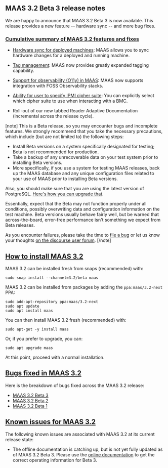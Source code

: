 <h2>MAAS 3.2 Beta 3 release notes</h2>

We are happy to announce that MAAS 3.2 Beta 3 is now available.  This release provides a new feature -- hardware sync --  and more bug fixes.

<a href="#heading--cumulative-summary"><h3 id="heading--cumulative-summary">Cumulative summary of MAAS 3.2 features and fixes</h3></a>

 - [Hardware sync for deployed machines](https://maas.io/docs/how-to-customise-machines#heading--how-to-enable-hardware-sync-on-a-machine): MAAS allows you to sync hardware changes for a deployed and running machine.
 
 - [Tag management](/t/how-to-work-with-tags/5928): MAAS now provides greatly expanded tagging capability.
 
 - [Support for observability (O11y) in MAAS](/t/how-to-set-up-maas-metrics/5204): MAAS now supports integration with FOSS Observability stacks.

 - [Ability for user to specify IPMI cipher suite](/t/power-management-reference/5246): You can explicitly select which cipher suite to use when interacting with a BMC.

 - Roll-out of our new tabbed Reader Adaptive Documentation (incremental across the release cycle).

[note]
This is a Beta release, so you may encounter bugs and incomplete features.  We strongly recommend that you take the necessary precautions, which include (but are not limited to) the following steps:

 - Install Beta versions on a system specifically designated for testing; Beta is not recommended for production.
 - Take a backup of any unrecoverable data on your test system prior to installing Beta versions.
 - More specifically, if you use a system for testing MAAS releases, back up the MAAS database and any unique configuration files related to your use of MAAS prior to installing Beta versions.

Also, you should make sure that you are using the latest version of PostgreSQL.  [Here's how you can upgrade that](https://discourse.maas.io/t/upgrading-postgresql-to-version-12/5913).

Essentially, expect that the Beta may not function properly under all conditions, possibly overwriting data and configuration information on the test machine.  Beta versions usually behave fairly well, but be warned that across-the-board, error-free performance isn't something we expect from Beta releases.
 
As you encounter failures, please take the time to [file a bug](https://maas.io/docs/report-a-bug) or let us know your thoughts [on the discourse user forum](https://discourse.maas.io/c/users/8).
[/note]

<a href="#heading--how-to-install-maas-3-2"><h2 id="heading--how-to-install-maas-3-2">How to install MAAS 3.2</h2></a>

MAAS 3.2 can be installed fresh from snaps (recommended) with:

```
sudo snap install --channel=3.2/beta maas
```

MAAS 3.2 can be installed from packages by adding the `ppa:maas/3.2-next` PPA:

```
sudo add-apt-repository ppa:maas/3.2-next
sudo apt update
sudo apt install maas
```

You can then install MAAS 3.2 fresh (recommended) with:

```
sudo apt-get -y install maas
```

Or, if you prefer to upgrade, you can:

```
sudo apt upgrade maas
```

At this point, proceed with a normal installation.

<a href="#heading--bugs-fixed-in-maas-3-2"><h2 id="heading--bugs-fixed-in-maas-3-2">Bugs fixed in MAAS 3.2</h2></a>

Here is the breakdown of bugs fixed across the MAAS 3.2 release:

 * [MAAS 3.2 Beta 3](https://launchpad.net/maas/3.2/3.2.0-beta3)
 * [MAAS 3.2 Beta 2](https://launchpad.net/maas/+milestone/3.2.0-beta2)
 * [MAAS 3.2 Beta 1](https://launchpad.net/maas/3.2/3.2.0-beta1)
 
<a href="#heading--known-issues-maas-3-2"><h2 id="heading--known-issues-maas-3-2">Known issues for MAAS 3.2</h2></a>

The following known issues are associated with MAAS 3.2 at its current release state:

 * The offline documentation is catching up, but is not yet fully updated as of MAAS 3.2 Beta 3.  Please use the [online documentation](https://maas.io/docs) to get the correct operating information for Beta 3.